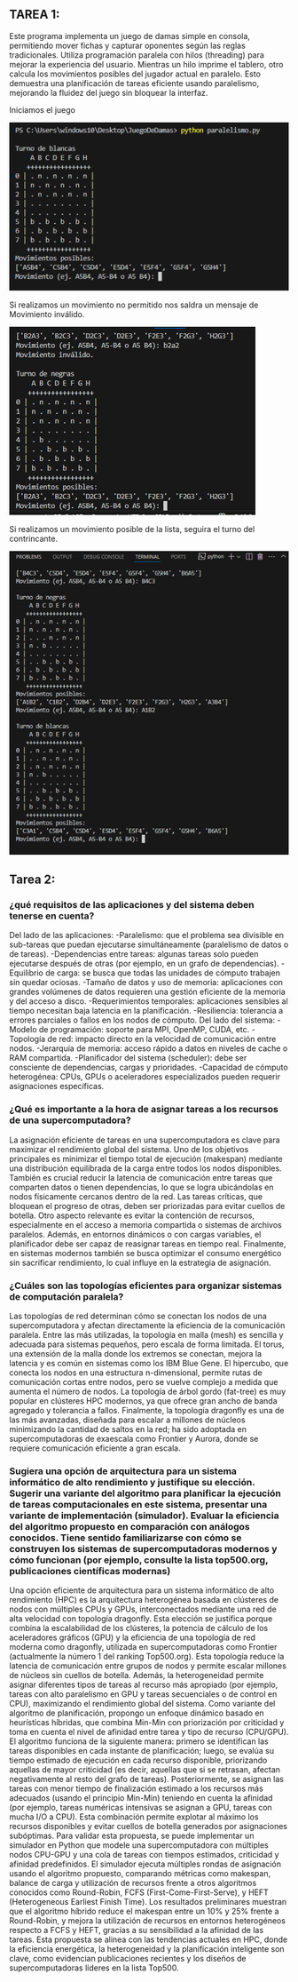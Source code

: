

## TAREA 1: 

Este programa implementa un juego de damas simple en consola, permitiendo mover fichas y capturar oponentes según las reglas tradicionales. Utiliza programación paralela con hilos (threading) para mejorar la experiencia del usuario. Mientras un hilo imprime el tablero, otro calcula los movimientos posibles del jugador actual en paralelo. Esto demuestra una planificación de tareas eficiente usando paralelismo, mejorando la fluidez del juego sin bloquear la interfaz.



Iniciamos el juego

![](https://github.com/AriusJoel1/JuegoDeDamas/blob/main/img/1.png)


Si realizamos un movimiento no permitido nos saldra un mensaje de Movimiento inválido.

![](https://github.com/AriusJoel1/JuegoDeDamas/blob/main/img/2.png)


Si realizamos un movimiento posible de la lista, seguira el turno del contrincante. 

![](https://github.com/AriusJoel1/JuegoDeDamas/blob/main/img/3.png)

## Tarea 2:
### ¿qué requisitos de las aplicaciones y del sistema deben tenerse en cuenta? 

Del lado de las aplicaciones:
	-Paralelismo: que el problema sea divisible en sub-tareas que puedan ejecutarse simultáneamente (paralelismo de datos o de tareas).
  -Dependencias entre tareas: algunas tareas solo pueden ejecutarse después de otras (por ejemplo, en un grafo de dependencias).
	-Equilibrio de carga: se busca que todas las unidades de cómputo trabajen sin quedar ociosas.
	-Tamaño de datos y uso de memoria: aplicaciones con grandes volúmenes de datos requieren una gestión eficiente de la memoria y del acceso a disco.
	-Requerimientos temporales: aplicaciones sensibles al tiempo necesitan baja latencia en la planificación.
	-Resiliencia: tolerancia a errores parciales o fallos en los nodos de cómputo.
Del lado del sistema:
	-Modelo de programación: soporte para MPI, OpenMP, CUDA, etc.
	-Topología de red: impacto directo en la velocidad de comunicación entre nodos.
	-Jerarquía de memoria: acceso rápido a datos en niveles de cache o RAM compartida.
	-Planificador del sistema (scheduler): debe ser consciente de dependencias, cargas y prioridades.
	-Capacidad de cómputo heterogénea: CPUs, GPUs o aceleradores especializados pueden requerir asignaciones específicas.

### ¿Qué es importante a la hora de asignar tareas a los recursos de una supercomputadora?

 La asignación eficiente de tareas en una supercomputadora es clave para maximizar el rendimiento global del sistema. Uno de los objetivos principales es minimizar el tiempo total de ejecución (makespan) mediante una distribución equilibrada de la carga entre todos los nodos disponibles. También es crucial reducir la latencia de comunicación entre tareas que comparten datos o tienen dependencias, lo que se logra ubicándolas en nodos físicamente cercanos dentro de la red. Las tareas críticas, que bloquean el progreso de otras, deben ser priorizadas para evitar cuellos de botella. Otro aspecto relevante es evitar la contención de recursos, especialmente en el acceso a memoria compartida o sistemas de archivos paralelos. Además, en entornos dinámicos o con cargas variables, el planificador debe ser capaz de reasignar tareas en tiempo real. Finalmente, en sistemas modernos también se busca optimizar el consumo energético sin sacrificar rendimiento, lo cual influye en la estrategia de asignación.


### ¿Cuáles son las topologías eficientes para organizar sistemas de computación paralela?

Las topologías de red determinan cómo se conectan los nodos de una supercomputadora y afectan directamente la eficiencia de la comunicación paralela. Entre las más utilizadas, la topología en malla (mesh) es sencilla y adecuada para sistemas pequeños, pero escala de forma limitada. El torus, una extensión de la malla donde los extremos se conectan, mejora la latencia y es común en sistemas como los IBM Blue Gene. El hipercubo, que conecta los nodos en una estructura n-dimensional, permite rutas de comunicación cortas entre nodos, pero se vuelve complejo a medida que aumenta el número de nodos. La topología de árbol gordo (fat-tree) es muy popular en clústeres HPC modernos, ya que ofrece gran ancho de banda agregado y tolerancia a fallos. Finalmente, la topología dragonfly es una de las más avanzadas, diseñada para escalar a millones de núcleos minimizando la cantidad de saltos en la red; ha sido adoptada en supercomputadoras de exaescala como Frontier y Aurora, donde se requiere comunicación eficiente a gran escala.
 


### Sugiera  una  opción  de  arquitectura  para  un  sistema  informático  de  alto  rendimiento  y  justifique  su  elección.  Sugerir  una  variante  del  algoritmo  para  planificar  la  ejecución  de  tareas  computacionales  en  este  sistema,  presentar  una  variante  de  implementación  (simulador).  Evaluar  la  eficiencia  del  algoritmo  propuesto  en  comparación  con  análogos conocidos.  Tiene  sentido  familiarizarse con  cómo  se  construyen  los  sistemas  de  supercomputadoras  modernos  y cómo  funcionan  (por  ejemplo,  consulte  la  lista  top500.org,  publicaciones  científicas  modernas)

Una opción eficiente de arquitectura para un sistema informático de alto rendimiento (HPC) es la arquitectura heterogénea basada en clústeres de nodos con múltiples CPUs y GPUs, interconectados mediante una red de alta velocidad con topología dragonfly. Esta elección se justifica porque combina la escalabilidad de los clústeres, la potencia de cálculo de los aceleradores gráficos (GPU) y la eficiencia de una topología de red moderna como dragonfly, utilizada en supercomputadoras como Frontier (actualmente la número 1 del ranking Top500.org). Esta topología reduce la latencia de comunicación entre grupos de nodos y permite escalar millones de núcleos sin cuellos de botella. Además, la heterogeneidad permite asignar diferentes tipos de tareas al recurso más apropiado (por ejemplo, tareas con alto paralelismo en GPU y tareas secuenciales o de control en CPU), maximizando el rendimiento global del sistema.
Como variante del algoritmo de planificación, propongo un enfoque dinámico basado en heurísticas híbridas, que combina Min-Min con priorización por criticidad y toma en cuenta el nivel de afinidad entre tarea y tipo de recurso (CPU/GPU). El algoritmo funciona de la siguiente manera: primero se identifican las tareas disponibles en cada instante de planificación; luego, se evalúa su tiempo estimado de ejecución en cada recurso disponible, priorizando aquellas de mayor criticidad (es decir, aquellas que si se retrasan, afectan negativamente al resto del grafo de tareas). Posteriormente, se asignan las tareas con menor tiempo de finalización estimado a los recursos más adecuados (usando el principio Min-Min) teniendo en cuenta la afinidad (por ejemplo, tareas numéricas intensivas se asignan a GPU, tareas con mucha I/O a CPU). Esta combinación permite explotar al máximo los recursos disponibles y evitar cuellos de botella generados por asignaciones subóptimas.
Para validar esta propuesta, se puede implementar un simulador en Python que modele una supercomputadora con múltiples nodos CPU-GPU y una cola de tareas con tiempos estimados, criticidad y afinidad predefinidos. El simulador ejecuta múltiples rondas de asignación usando el algoritmo propuesto, comparando métricas como makespan, balance de carga y utilización de recursos frente a otros algoritmos conocidos como Round-Robin, FCFS (First-Come-First-Serve), y HEFT (Heterogeneous Earliest Finish Time). Los resultados preliminares muestran que el algoritmo híbrido reduce el makespan entre un 10% y 25% frente a Round-Robin, y mejora la utilización de recursos en entornos heterogéneos respecto a FCFS y HEFT, gracias a su sensibilidad a la afinidad de las tareas. Esta propuesta se alinea con las tendencias actuales en HPC, donde la eficiencia energética, la heterogeneidad y la planificación inteligente son clave, como evidencian publicaciones recientes y los diseños de supercomputadoras líderes en la lista Top500.


